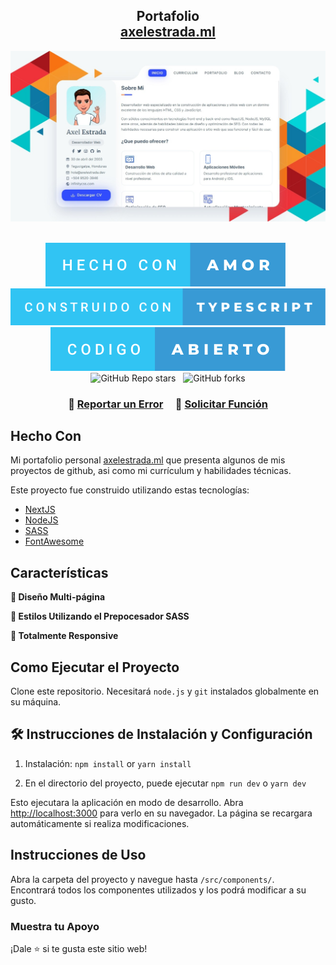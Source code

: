 <h2 align="center">
  Portafolio<br/>
  <a href="https://axelestrada.ml/" target="_blank">axelestrada.ml</a>
</h2>
<div align="center">
  <img alt="Demo" src="./public/assets/images/index-preview.jpeg" />
</div>

<br/>

<center>

![Hecho con Amor](./images/hecho-con-amor.svg) &nbsp;
![Construido con Typescript](./images/construido-con-typescript.svg) &nbsp;
![Codigo Abierto](./images/codigo-abierto.svg) &nbsp;
![GitHub Repo stars](https://img.shields.io/github/stars/axelestrada/portfolio?color=blue&logo=github&style=for-the-badge) &nbsp;
![GitHub forks](https://img.shields.io/github/forks/axelestrada/portfolio?color=blue&logo=github&style=for-the-badge)

</center>

<h3 align="center">
    🔹
    <a href="https://github.com/axelestrada/portfolio/issues">Reportar un Error</a> &nbsp; &nbsp;
    🔹
    <a href="https://github.com/axelestrada/portfolio/issues">Solicitar Función</a>
</h3>

## Hecho Con

Mi portafolio personal [axelestrada.ml](https://axelestrada.ml) que presenta algunos de mis proyectos de github, asi como mi currículum y habilidades técnicas.

Este proyecto fue construido utilizando estas tecnologías:

- [NextJS](https://nextjs.org)
- [NodeJS](http://nodejs.org)
- [SASS](http://sass-lang.com/)
- [FontAwesome](https://fontawesome.com)

## Características

**📖 Diseño Multi-página**

**🎨 Estilos Utilizando el Prepocesador SASS**

**📱 Totalmente Responsive**

## Como Ejecutar el Proyecto

Clone este repositorio. Necesitará `node.js` y `git` instalados globalmente en su máquina.

## 🛠 Instrucciones de Instalación y Configuración

1. Instalación: `npm install` or `yarn install`

2. En el directorio del proyecto, puede ejecutar `npm run dev` o `yarn dev`

Esto ejecutara la aplicación en modo de desarrollo.
Abra [http://localhost:3000](http://localhost:3000) para verlo en su navegador.
La página se recargara automáticamente si realiza modificaciones.

## Instrucciones de Uso

Abra la carpeta del proyecto y navegue hasta `/src/components/`. <br/>
Encontrará todos los componentes utilizados y los podrá modificar a su gusto.

### Muestra tu Apoyo

¡Dale ⭐ si te gusta este sitio web!

